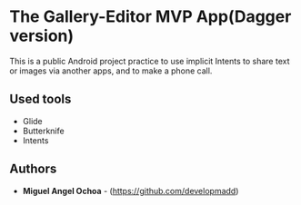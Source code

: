 # The Gallery-Editor MVP App(Dagger version)
This is a public Android project practice to use implicit Intents to share text or images via another apps, and to make a phone call.

## Used tools

* Glide
* Butterknife
* Intents

## Authors

* **Miguel Angel Ochoa** - (https://github.com/developmadd)



